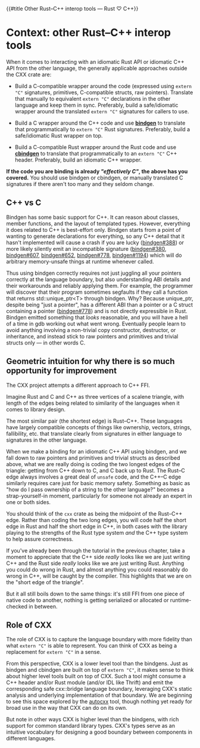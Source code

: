 {{#title Other Rust–C++ interop tools — Rust ♡ C++}}
# Context: other Rust&ndash;C++ interop tools

When it comes to interacting with an idiomatic Rust API or idiomatic C++ API
from the other language, the generally applicable approaches outside the CXX
crate are:

- Build a C-compatible wrapper around the code (expressed using `extern "C"`
  signatures, primitives, C-compatible structs, raw pointers). Translate that
  manually to equivalent `extern "C"` declarations in the other language and
  keep them in sync. Preferably, build a safe/idiomatic wrapper around the
  translated `extern "C"` signatures for callers to use.

- Build a C wrapper around the C++ code and use **[bindgen]** to translate that
  programmatically to `extern "C"` Rust signatures. Preferably, build a
  safe/idiomatic Rust wrapper on top.

- Build a C-compatible Rust wrapper around the Rust code and use **[cbindgen]**
  to translate that programmatically to an `extern "C"` C++ header. Preferably,
  build an idiomatic C++ wrapper.

**If the code you are binding is already *"effectively C"*, the above has you
covered.** You should use bindgen or cbindgen, or manually translated C
signatures if there aren't too many and they seldom change.

[bindgen]: https://github.com/rust-lang/rust-bindgen
[cbindgen]: https://github.com/eqrion/cbindgen

## C++ vs C

Bindgen has some basic support for C++. It can reason about classes, member
functions, and the layout of templated types. However, everything it does
related to C++ is best-effort only. Bindgen starts from a point of wanting to
generate declarations for everything, so any C++ detail that it hasn't
implemented will cause a crash if you are lucky ([bindgen#388]) or more likely
silently emit an incompatible signature ([bindgen#380], [bindgen#607],
[bindgen#652], [bindgen#778], [bindgen#1194]) which will do arbitrary
memory-unsafe things at runtime whenever called.

[bindgen#388]: https://github.com/rust-lang/rust-bindgen/issues/388
[bindgen#380]: https://github.com/rust-lang/rust-bindgen/issues/380
[bindgen#607]: https://github.com/rust-lang/rust-bindgen/issues/607
[bindgen#652]: https://github.com/rust-lang/rust-bindgen/issues/652
[bindgen#778]: https://github.com/rust-lang/rust-bindgen/issues/778
[bindgen#1194]: https://github.com/rust-lang/rust-bindgen/issues/1194

Thus using bindgen correctly requires not just juggling all your pointers
correctly at the language boundary, but also understanding ABI details and their
workarounds and reliably applying them. For example, the programmer will
discover that their program sometimes segfaults if they call a function that
returns std::unique\_ptr\<T\> through bindgen. Why? Because unique\_ptr, despite
being "just a pointer", has a different ABI than a pointer or a C struct
containing a pointer ([bindgen#778]) and is not directly expressible in Rust.
Bindgen emitted something that *looks* reasonable, and you will have a hell of a
time in gdb working out what went wrong. Eventually people learn to avoid
anything involving a non-trivial copy constructor, destructor, or inheritance,
and instead stick to raw pointers and primitives and trivial structs only
&mdash; in other words C.

## Geometric intuition for why there is so much opportunity for improvement

The CXX project attempts a different approach to C++ FFI.

Imagine Rust and C and C++ as three vertices of a scalene triangle, with length
of the edges being related to similarity of the languages when it comes to
library design.

The most similar pair (the shortest edge) is Rust&ndash;C++. These languages
have largely compatible concepts of things like ownership, vectors, strings,
fallibility, etc. that translate clearly from signatures in either language to
signatures in the other language.

When we make a binding for an idiomatic C++ API using bindgen, and we fall down
to raw pointers and primitives and trivial structs as described above, what we
are really doing is coding the two longest edges of the triangle: getting from
C++ down to C, and C back up to Rust. The Rust&ndash;C edge always involves a
great deal of `unsafe` code, and the C++&ndash;C edge similarly requires care
just for basic memory safety. Something as basic as "how do I pass ownership of
a string to the other language?" becomes a strap-yourself-in moment,
particularly for someone not already an expert in one or both sides.

You should think of the `cxx` crate as being the midpoint of the Rust&ndash;C++
edge. Rather than coding the two long edges, you will code half the short edge
in Rust and half the short edge in C++, in both cases with the library playing
to the strengths of the Rust type system *and* the C++ type system to help
assure correctness.

If you've already been through the tutorial in the previous chapter, take a
moment to appreciate that the C++ side *really* looks like we are just writing
C++ and the Rust side *really* looks like we are just writing Rust. Anything you
could do wrong in Rust, and almost anything you could reasonably do wrong in
C++, will be caught by the compiler. This highlights that we are on the "short
edge of the triangle".

But it all still boils down to the same things: it's still FFI from one piece of
native code to another, nothing is getting serialized or allocated or
runtime-checked in between.

## Role of CXX

The role of CXX is to capture the language boundary with more fidelity than what
`extern "C"` is able to represent. You can think of CXX as being a replacement
for `extern "C"` in a sense.

From this perspective, CXX is a lower level tool than the bindgens. Just as
bindgen and cbindgen are built on top of `extern "C"`, it makes sense to think
about higher level tools built on top of CXX. Such a tool might consume a C++
header and/or Rust module (and/or IDL like Thrift) and emit the corresponding
safe cxx::bridge language boundary, leveraging CXX's static analysis and
underlying implementation of that boundary. We are beginning to see this space
explored by the [autocxx] tool, though nothing yet ready for broad use in the
way that CXX can do on its own.

[autocxx]: https://github.com/google/autocxx

But note in other ways CXX is higher level than the bindgens, with rich support
for common standard library types. CXX's types serve as an intuitive vocabulary
for designing a good boundary between components in different languages.
